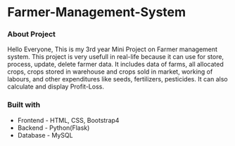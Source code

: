 # Farmer-Management-System
### About Project 
Hello Everyone, This is my 3rd year Mini Project on Farmer management system.
This project is very usefull in real-life because it can use for store, process, update, delete farmer data. It includes data of farms, all allocated crops, crops stored in warehouse and crops sold in market, working of labours, and other expenditures like seeds, fertilizers, pesticides. It can also calculate and display Profit-Loss.   

### Built with
* Frontend - HTML, CSS, Bootstrap4
* Backend - Python(Flask)  
* Database - MySQL
